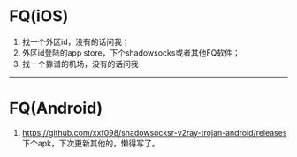 # FQ(iOS)
1. 找一个外区id，没有的话问我；
2. 外区id登陆的app store，下个shadowsocks或者其他FQ软件；
3. 找一个靠谱的机场，没有的话问我


---
# FQ(Android)
1. https://github.com/xxf098/shadowsocksr-v2ray-trojan-android/releases 下个apk，下次更新其他的，懒得写了。

